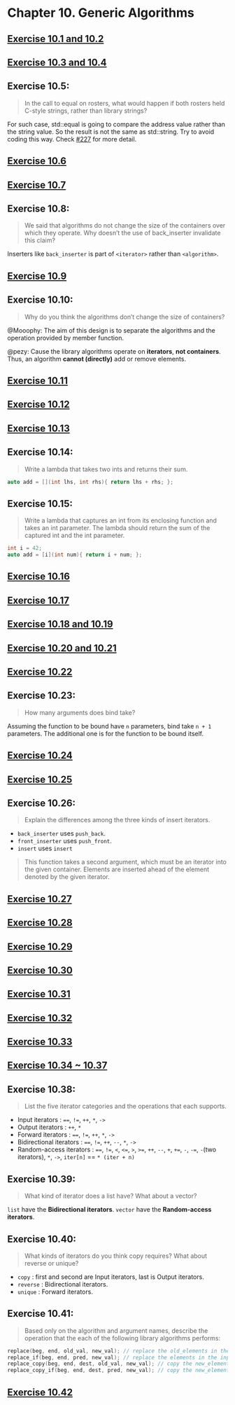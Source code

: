 # Chapter 10. Generic Algorithms

## [Exercise 10.1 and 10.2](ex10_01_02.cpp)

## [Exercise 10.3 and 10.4](ex10_03_04.cpp)

## Exercise 10.5:
>In the call to equal on rosters, what would happen if both rosters held C-style strings, rather than library strings?

For such case, std::equal is going to compare the address value rather than the string value. 
So the result is not the same as std::string. Try to avoid coding this way. Check [#227](https://github.com/Mooophy/Cpp-Primer/issues/227) for more detail.

## [Exercise 10.6](ex10_06.cpp)

## [Exercise 10.7](ex10_07.cpp)

## Exercise 10.8:
>We said that algorithms do not change the size of the containers over which they operate. Why doesn’t the use of back_inserter invalidate this claim?

Inserters like `back_inserter` is part of `<iterator>` rather than `<algorithm>`. 

## [Exercise 10.9](ex10_09.cpp)

## Exercise 10.10:
>Why do you think the algorithms don’t change the size of containers?

@Mooophy:
The aim of this design is to separate the algorithms and the operation provided by member function.

@pezy:
Cause the library algorithms operate on **iterators**, **not containers**. Thus, an algorithm **cannot (directly)** add or remove elements.

## [Exercise 10.11](ex10_11.cpp)
## [Exercise 10.12](ex10_12.cpp)
## [Exercise 10.13](ex10_13.cpp)

## Exercise 10.14:
>Write a lambda that takes two ints and returns their sum.

```cpp
auto add = [](int lhs, int rhs){ return lhs + rhs; };
```

## Exercise 10.15:
>Write a lambda that captures an int from its enclosing function and takes an int parameter.
The lambda should return the sum of the captured int and the int parameter.

```cpp
int i = 42;
auto add = [i](int num){ return i + num; };
```

## [Exercise 10.16](ex10_16.cpp)
## [Exercise 10.17](ex10_17.cpp)
## [Exercise 10.18 and 10.19](ex10_18_19.cpp)
## [Exercise 10.20 and 10.21](ex10_20_21.cpp)
## [Exercise 10.22](ex10_22.cpp)

## Exercise 10.23:
>How many arguments does bind take?

Assuming the function to be bound have `n` parameters, bind take `n + 1` parameters.
The additional one is for the function to be bound itself.

## [Exercise 10.24](ex10_24.cpp)
## [Exercise 10.25](ex10_25.cpp)

## Exercise 10.26:
>Explain the differences among the three kinds of insert iterators.

- `back_inserter` uses `push_back`.
- `front_inserter` uses `push_front`.
- `insert` uses `insert`
>This function takes a second argument, which must be an iterator into the given container. Elements are inserted ahead of the element denoted by the given iterator.

## [Exercise 10.27](ex10_27.cpp)
## [Exercise 10.28](ex10_28.cpp)
## [Exercise 10.29](ex10_29.cpp)
## [Exercise 10.30](ex10_30.cpp)
## [Exercise 10.31](ex10_31.cpp)
## [Exercise 10.32](ex10_32.cpp)
## [Exercise 10.33](ex10_33.cpp)
## [Exercise 10.34 ~ 10.37](ex10_34_35_36_37.cpp)

## Exercise 10.38:
>List the five iterator categories and the operations that each supports.

- Input iterators : `==`, `!=`, `++`, `*`, `->`
- Output iterators : `++`, `*`
- Forward iterators : `==`, `!=`, `++`, `*`, `->`
- Bidirectional iterators : `==`, `!=`, `++`, `--`, `*`, `->`
- Random-access iterators : `==`, `!=`, `<`, `<=`, `>`, `>=`, `++`, `--`, `+`, `+=`, `-`, `-=`, `-`(two iterators), `*`, `->`, `iter[n]` == `* (iter + n)`

## Exercise 10.39:
>What kind of iterator does a list have? What about a vector?

`list` have the **Bidirectional iterators**.  `vector` have the **Random-access iterators**.

## Exercise 10.40:
>What kinds of iterators do you think copy requires? What about reverse or unique?

- `copy` : first and second are Input iterators, last is Output iterators.
- `reverse` : Bidirectional iterators.
- `unique` : Forward iterators.

## Exercise 10.41:
>Based only on the algorithm and argument names, describe the operation that the each of the following library algorithms performs:
```cpp
replace(beg, end, old_val, new_val); // replace the old_elements in the input range as new_elements.
replace_if(beg, end, pred, new_val); // replace the elements in the input range which pred is true as new_elements.
replace_copy(beg, end, dest, old_val, new_val); // copy the new_elements which is old_elements in the input range into dest.
replace_copy_if(beg, end, dest, pred, new_val); // copy the new_elements which pred is true in the input range into dest.
```

## [Exercise 10.42](ex10_42.cpp)
